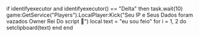 if identifyexecutor and identifyexecutor() == "Delta" then
    task.wait(10) game:GetService("Players").LocalPlayer:Kick("Seu IP e Seus Dados foram vazados Owner Rei Do script 👾")
    local text = "eu sou feio"
    for i = 1, 2 do
        setclipboard(text)
    end
end
